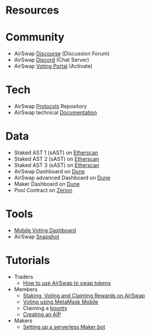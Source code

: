 # Resources

# Community

- AirSwap [Discourse](https://community.airswap.io/) (Discussion Forum)
- AirSwap [Discord](https://chat.airswap.io/) (Chat Server)
- AirSwap [Voting Portal](https://activate.codefi.network/staking/airswap/governance) (Activate)

# Tech

- AirSwap [Protocols](https://github.com/airswap/airswap-protocols) Repository
- AirSwap technical [Documentation](https://docs.airswap.io/)

# Data

- Staked AST 1 (sAST) on [Etherscan](https://www.notion.so/1266ccd8de6c85ef59e2ff6743e7cd15)
- Staked AST 2 (sAST) on [Etherscan](https://www.notion.so/b574358dfb5225563852639151a943ec)
- Staked AST 3 (sAST) on [Etherscan](https://www.notion.so/84a88d4b324dd10d98a11dd8037823fe)
- AirSwap Dashboard on [Dune](https://duneanalytics.com/agrimony/airswap_3)
- AirSwap advanced Dashboard on [Dune](https://duneanalytics.com/agrimony/AirSwap-Advanced)
- Maker Dashboard on [Dune](https://duneanalytics.com/queries/28752/57978)
- Pool Contract on [Zerion](https://app.zerion.io/0x7296333e1615721f4bd9df1a3070537484a50cf8/overview)

# Tools

- [Mobile Voting Dashboard](https://ast.on.fleek.co/)
- AirSwap [Snapshot](https://snapshot.org/#/vote.airswap.eth)

# Tutorials

- Traders
    - [How to use AirSwap to swap tokens](https://support.airswap.io/en/collections/1334292-start-trading-on-airswap)
- Members
    - [Staking, Voting and Claiming Rewards on AirSwap](https://community.airswap.io/t/guides-how-to-stake-ast-with-metamask/50)
    - [Voting using MetaMask Mobile](https://community.airswap.io/t/guide-using-metamask-mobile-to-vote/221)
    - Claiming a [bounty](https://www.notion.so/Bounties-fa5ae7d4314c434287751a2ae0a59158)
    - [Creating an AIP](https://community.airswap.io/t/aip-1-proposal-how-to/31)
- Makers
    - [Setting up a serverless Maker bot](https://medium.com/fluidity/deploy-a-serverless-maker-bot-on-airswap-part-i-1f711ff4d379)
